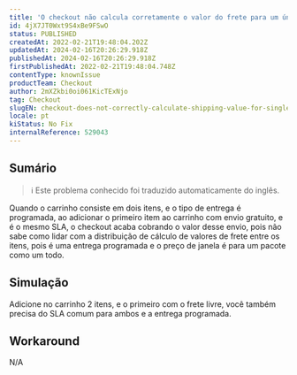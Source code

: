 ```yaml
---
title: 'O checkout não calcula corretamente o valor do frete para um único item que tenha frete gratuito e entrega programada'
id: 4jX7JT0Wxt9S4xBe9FSwO
status: PUBLISHED
createdAt: 2022-02-21T19:48:04.202Z
updatedAt: 2024-02-16T20:26:29.918Z
publishedAt: 2024-02-16T20:26:29.918Z
firstPublishedAt: 2022-02-21T19:48:04.748Z
contentType: knownIssue
productTeam: Checkout
author: 2mXZkbi0oi061KicTExNjo
tag: Checkout
slugEN: checkout-does-not-correctly-calculate-shipping-value-for-single-item-that-has-free-shipping-and-scheduled-delivery
locale: pt
kiStatus: No Fix
internalReference: 529043
---
```


## Sumário

>ℹ️ Este problema conhecido foi traduzido automaticamente do inglês.


Quando o carrinho consiste em dois itens, e o tipo de entrega é programada, ao adicionar o primeiro item ao carrinho com envio gratuito, e é o mesmo SLA, o checkout acaba cobrando o valor desse envio, pois não sabe como lidar com a distribuição de cálculo de valores de frete entre os itens, pois é uma entrega programada e o preço de janela é para um pacote como um todo.



## Simulação


Adicione no carrinho 2 itens, e o primeiro com o frete livre, você também precisa do SLA comum para ambos e a entrega programada.



## Workaround


N/A

